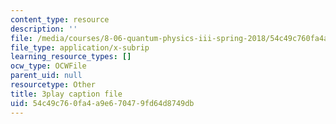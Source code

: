 ```yaml
---
content_type: resource
description: ''
file: /media/courses/8-06-quantum-physics-iii-spring-2018/54c49c760fa4a9e670479fd64d8749db_5s6rUYpVYjg.srt
file_type: application/x-subrip
learning_resource_types: []
ocw_type: OCWFile
parent_uid: null
resourcetype: Other
title: 3play caption file
uid: 54c49c76-0fa4-a9e6-7047-9fd64d8749db
---
```

